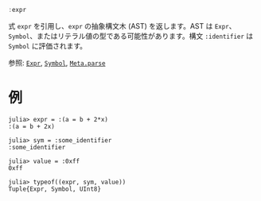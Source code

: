 ```julia
:expr
```

式 `expr` を引用し、`expr` の抽象構文木 (AST) を返します。AST は `Expr`、`Symbol`、またはリテラル値の型である可能性があります。構文 `:identifier` は `Symbol` に評価されます。

参照: [`Expr`](@ref), [`Symbol`](@ref), [`Meta.parse`](@ref)

# 例

```jldoctest
julia> expr = :(a = b + 2*x)
:(a = b + 2x)

julia> sym = :some_identifier
:some_identifier

julia> value = :0xff
0xff

julia> typeof((expr, sym, value))
Tuple{Expr, Symbol, UInt8}
```
